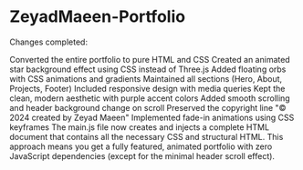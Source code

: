 # ZeyadMaeen-Portfolio




Changes completed:

Converted the entire portfolio to pure HTML and CSS
Created an animated star background effect using CSS instead of Three.js
Added floating orbs with CSS animations and gradients
Maintained all sections (Hero, About, Projects, Footer)
Included responsive design with media queries
Kept the clean, modern aesthetic with purple accent colors
Added smooth scrolling and header background change on scroll
Preserved the copyright line "© 2024 created by Zeyad Maeen"
Implemented fade-in animations using CSS keyframes
The main.js file now creates and injects a complete HTML document that contains all the necessary CSS and structural HTML. This approach means you get a fully featured, animated portfolio with zero JavaScript dependencies (except for the minimal header scroll effect).
